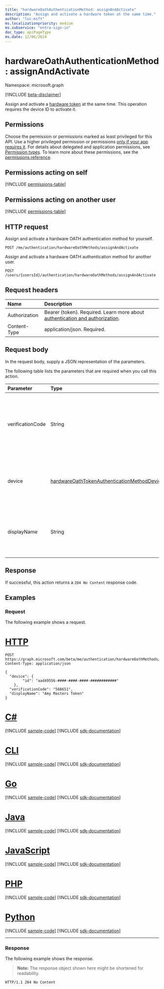 ```yaml
---
title: "hardwareOathAuthenticationMethod: assignAndActivate"
description: "Assign and activate a hardware token at the same time."
author: "luc-msft"
ms.localizationpriority: medium
ms.subservice: "entra-sign-in"
doc_type: apiPageType
ms.date: 12/06/2024
---
```


# hardwareOathAuthenticationMethod: assignAndActivate

Namespace: microsoft.graph

[!INCLUDE [beta-disclaimer](../../includes/beta-disclaimer.md)]

Assign and activate a [hardware token](../resources/hardwareoathtokenauthenticationmethoddevice.md) at the same time. This operation requires the device ID to activate it.

## Permissions

Choose the permission or permissions marked as least privileged for this API. Use a higher privileged permission or permissions [only if your app requires it](/graph/permissions-overview#best-practices-for-using-microsoft-graph-permissions). For details about delegated and application permissions, see [Permission types](/graph/permissions-overview#permission-types). To learn more about these permissions, see the [permissions reference](/graph/permissions-reference).

## Permissions acting on self
<!-- {
  "blockType": "permissions",
  "name": "hardwareoathauthenticationmethod-assignandactivate-permissions"
}
-->
[!INCLUDE [permissions-table](../includes/permissions/hardwareoathauthenticationmethod-assignandactivate-permissions.md)]

## Permissions acting on another user
<!-- {
  "blockType": "permissions",
  "name": "hardwareoathauthenticationmethod-assignandactivate-2-permissions"
}
-->
[!INCLUDE [permissions-table](../includes/permissions/hardwareoathauthenticationmethod-assignandactivate-2-permissions.md)]

## HTTP request

Assign and activate a hardware OATH authentication method for yourself.
<!-- {
  "blockType": "ignored"
}
-->
``` http
POST /me/authentication/hardwareOathMethods/assignAndActivate
```

Assign and activate a hardware OATH authentication method for another user.
<!-- {
  "blockType": "ignored"
}
-->
``` http
POST /users/{usersId}/authentication/hardwareOathMethods/assignAndActivate
```

## Request headers

|Name|Description|
|:---|:---|
|Authorization|Bearer {token}. Required. Learn more about [authentication and authorization](/graph/auth/auth-concepts).|
|Content-Type|application/json. Required.|

## Request body

In the request body, supply a JSON representation of the parameters.

The following table lists the parameters that are required when you call this action.

|Parameter|Type|Description|
|:---|:---|:---|
|verificationCode|String|The 6-digit TOTP code that refreshes every 30 or 60 seconds on the Hardware OATH token.|
|device|[hardwareOathTokenAuthenticationMethodDevice](../resources/hardwareoathtokenauthenticationmethoddevice.md)|ID of the hardware token that is to be assigned to the user and activated.|
|displayName|String|An optional name that can be provided to the Hardware OATH token.|



## Response

If successful, this action returns a `204 No Content` response code.

## Examples

### Request

The following example shows a request.
# [HTTP](#tab/http)
<!-- {
  "blockType": "request",
  "name": "hardwareoathauthenticationmethodthis.assignandactivate"
}
-->
``` http
POST https://graph.microsoft.com/beta/me/authentication/hardwareOathMethods/assignAndActivate
Content-Type: application/json

{
  "device": {
        "id": "aad49556-####-####-####-############"
    },
  "verificationCode": "588651",
  "displayName": "Amy Masters Token"
}
```

# [C#](#tab/csharp)
[!INCLUDE [sample-code](../includes/snippets/csharp/hardwareoathauthenticationmethodthisassignandactivate-csharp-snippets.md)]
[!INCLUDE [sdk-documentation](../includes/snippets/snippets-sdk-documentation-link.md)]

# [CLI](#tab/cli)
[!INCLUDE [sample-code](../includes/snippets/cli/hardwareoathauthenticationmethodthisassignandactivate-cli-snippets.md)]
[!INCLUDE [sdk-documentation](../includes/snippets/snippets-sdk-documentation-link.md)]

# [Go](#tab/go)
[!INCLUDE [sample-code](../includes/snippets/go/hardwareoathauthenticationmethodthisassignandactivate-go-snippets.md)]
[!INCLUDE [sdk-documentation](../includes/snippets/snippets-sdk-documentation-link.md)]

# [Java](#tab/java)
[!INCLUDE [sample-code](../includes/snippets/java/hardwareoathauthenticationmethodthisassignandactivate-java-snippets.md)]
[!INCLUDE [sdk-documentation](../includes/snippets/snippets-sdk-documentation-link.md)]

# [JavaScript](#tab/javascript)
[!INCLUDE [sample-code](../includes/snippets/javascript/hardwareoathauthenticationmethodthisassignandactivate-javascript-snippets.md)]
[!INCLUDE [sdk-documentation](../includes/snippets/snippets-sdk-documentation-link.md)]

# [PHP](#tab/php)
[!INCLUDE [sample-code](../includes/snippets/php/hardwareoathauthenticationmethodthisassignandactivate-php-snippets.md)]
[!INCLUDE [sdk-documentation](../includes/snippets/snippets-sdk-documentation-link.md)]

# [Python](#tab/python)
[!INCLUDE [sample-code](../includes/snippets/python/hardwareoathauthenticationmethodthisassignandactivate-python-snippets.md)]
[!INCLUDE [sdk-documentation](../includes/snippets/snippets-sdk-documentation-link.md)]

---


### Response

The following example shows the response.
>**Note:** The response object shown here might be shortened for readability.
<!-- {
  "blockType": "response",
  "truncated": true
}
-->
``` http
HTTP/1.1 204 No Content
```

